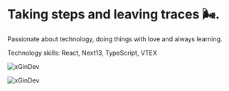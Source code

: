 # Taking steps and leaving traces 🌬️.

Passionate about technology, doing things with love and always learning.

Technology skills: React, Next13, TypeScript, VTEX

![xGinDev](https://github-profile-trophy.vercel.app/?username=xgindev&theme=dark)

![xGinDev](https://github-profile-summary-cards.vercel.app/api/cards/profile-details?username=xGinDev&theme=dark)
